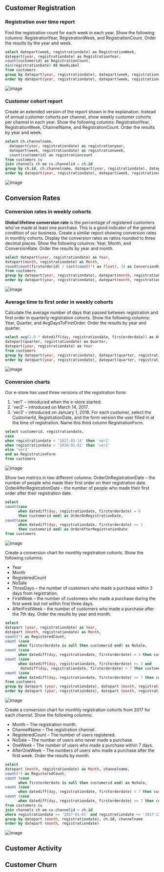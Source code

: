 ## Customer Registration ##


### Registration over time report ###
Find the registration count for each week in each year. Show the following columns: RegistrationYear, RegistrationWeek, and RegistrationCount. Order the results by the year and week.
```sql
select datepart(week, registrationdate) as RegistrationWeek,
datepart(year, registrationdate) as RegistrationYear,
count(customerid) as RegistrationCount,
min(registrationDate) AS WeekLabel
from customers
group by datepart(year, registrationdate), datepart(week, registrationdate)
order by datepart(year, registrationdate), datepart(week, registrationdate)
```
![image](https://user-images.githubusercontent.com/77920592/193341384-c5422360-928b-4ec5-bff1-ba5b400772d9.png)

### Customer cohort report ###
Create an extended version of the report shown in the explanation. Instead of annual customer cohorts per channel, show weekly customer cohorts per channel in each year. Show the following columns: RegistrationYear, RegistrationWeek, ChannelName, and RegistrationCount. Order the results by year and week.
```sql
select ch.channelname, 
  datepart(year, registrationdate) as registrationyear,
  datepart(week, registrationdate) as registrationweek,
  count(customerid) as registrationcount
from customers cu 
join channels ch on cu.channelid = ch.id
group by ch.id, ch.channelname, datepart(year, registrationdate), datepart(week, registrationdate)
order by datepart(year, registrationdate), datepart(week, registrationdate)
```
![image](https://user-images.githubusercontent.com/77920592/193341584-16d49822-fa72-4e84-b018-1f457e5dc67a.png)

## Conversion Rates ##

### Conversion rates in weekly cohorts ###
**Global lifetime conversion rate** is the percentage of registered customers who've made at least one purchase. This is a good indicator of the general condition of our business.
Create a similar report showing conversion rates in monthly cohorts. Display the conversion rates as ratios rounded to three decimal places. Show the following columns: Year, Month, and ConversionRate. Order the results by year and month.
```sql
select datepart(year, registrationdate) as Year,
datepart(month, registrationdate) as Month,
round(count(firstorderid) / cast(count(*) as float), 3) as ConversionRate
from customers
group by datepart(year, registrationdate), datepart(month, registrationdate)
order by datepart(year, registrationdate), datepart(month, registrationdate)
```
![image](https://user-images.githubusercontent.com/77920592/193341920-ab7bce6d-cc3b-4aef-a644-4a382dc2f4f8.png)

### Average time to first order in weekly cohorts ###
Calculate the average number of days that passed between registration and first order in quarterly registration cohorts. Show the following columns: Year, Quarter, and AvgDaysToFirstOrder. Order the results by year and quarter.
```sql
select avg(1.0 * datediff(day, registrationdate, firstorderdate)) as AvgDaysToFirstOrder,
datepart(quarter, registrationdate) as Quarter,
datepart(year, registrationdate) as Year
from customers 
group by datepart(year, registrationdate), datepart(quarter, registrationdate)
order by datepart(year, registrationdate), datepart(quarter, registrationdate)
```
![image](https://user-images.githubusercontent.com/77920592/193342291-5c0ba86e-a0e0-4aff-a7c6-2b14811add2a.png)

### Conversion charts ###
Our e-store has used three versions of the registration form:
1. 'ver1' – introduced when the e-store started.
2. 'ver2' – introduced on March 14, 2017.
3. 'ver3' – introduced on January 1, 2018.
For each customer, select the CustomerId, RegistrationDate, and the form version the user filled in at the time of registration. Name this third column RegistrationForm.
```sql
select customerid, registrationdate, 
case
when registrationdate < '2017-03-14' then 'ver1'
when registrationdate < '2018-01-01' then 'ver2'
else 'ver3'
end as RegistrationForm
from customers
```
![image](https://user-images.githubusercontent.com/77920592/193342632-4c7653d1-8a63-4bec-a370-958f17647ce4.png)

Show two metrics in two different columns:
OrderOnRegistrationDate – the number of people who made their first order on their registration date.
OrderAfterRegistrationDate – the number of people who made their first order after their registration date.
```sql
select 
count(case 
      when datediff(day, registrationdate, firstorderdate) = 0
      then customerid end) as OrderOnRegistrationDate, 
count(case 
      when datediff(day, registrationdate, firstorderdate) >= 1
      then customerid end) as OrderAfterRegistrationDate
from customers
```
![image](https://user-images.githubusercontent.com/77920592/193342833-26182dce-622b-4ceb-bfc4-e0a73eca4b09.png)

Create a conversion chart for monthly registration cohorts. Show the following columns:
- Year
- Month
- RegisteredCount
- NoSale
- ThreeDays – the number of customers who made a purchase within 3 days from registration.
- FirstWeek – the number of customers who made a purchase during the first week but not within first three days.
- AfterFirstWeek – the number of customers who made a purchase after the 7th day.
Order the results by year and month.
```sql
select
datepart (year, registrationdate) as Year,
datepart (month, registrationdate) as Month, 
count(*) as RegisteredCount,
count (case
      when firstorderdate is null then customerid end) as NoSale,
count (case
      when datediff(day, registrationdate, firstorderdate) < 3 then customerid end) as ThreeDays,
count (case
      when datediff(day, registrationdate, firstorderdate) >= 3 and 
       datediff(day, registrationdate, firstorderdate) < 7 then customerid end) as FirstWeek,
count (case
      when datediff(day, registrationdate, firstorderdate) >= 7 then customerid end) as AfterFirstWeek
from customers
group by datepart (year, registrationdate), datepart (month, registrationdate)
order by datepart (year, registrationdate), datepart (month, registrationdate)
```
![image](https://user-images.githubusercontent.com/77920592/193342973-b176b72d-a0e8-4eb2-8c2a-9d61376d316b.png)

Create a conversion chart for monthly registration cohorts from 2017 for each channel. Show the following columns:
- Month – The registration month.
- ChannelName – The registration channel.
- RegisteredCount – The number of users registered.
- NoSale – The number of users who never made a purchase.
- OneWeek – The number of users who made a purchase within 7 days.
- AfterOneWeek – The numbers of users who made a purchase after the first week.
Order the results by month.
```sql
select
datepart (month, registrationdate) as Month, channelname,
count(*) as RegisteredCount,
count (case
      when firstorderdate is null then customerid end) as NoSale,
count (case
      when datediff(day, registrationdate, firstorderdate) < 7 then customerid end) as OneWeek,
count (case
      when datediff(day, registrationdate, firstorderdate) >= 7 then customerid end) as AfterOneWeek
from customers cu 
join channels ch on cu.channelid = ch.id
where registrationdate >= '2017-01-01' and registrationdate <= '2017-12-31' 
group by datepart (month, registrationdate), ch.id, channelname
order by datepart (month, registrationdate)
```
![image](https://user-images.githubusercontent.com/77920592/193343064-70271e56-10be-4e2a-9364-cc6b77e1e916.png)

## Customer Activity ##

## Customer Churn ##
